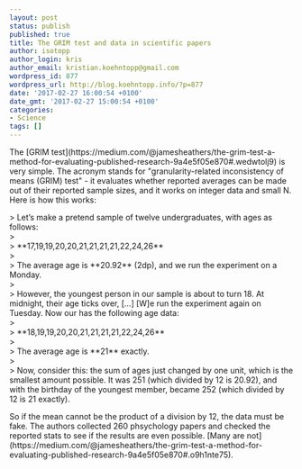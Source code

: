 ```yaml
---
layout: post
status: publish
published: true
title: The GRIM test and data in scientific papers
author: isotopp
author_login: kris
author_email: kristian.koehntopp@gmail.com
wordpress_id: 877
wordpress_url: http://blog.koehntopp.info/?p=877
date: '2017-02-27 16:00:54 +0100'
date_gmt: '2017-02-27 15:00:54 +0100'
categories:
- Science
tags: []
---
```

<p>The [GRIM test](https://medium.com/@jamesheathers/the-grim-test-a-method-for-evaluating-published-research-9a4e5f05e870#.wedwtolj9) is very simple. The acronym stands for "granularity-related inconsistency of means (GRIM) test" - it evaluates whether reported averages can be made out of their reported sample sizes, and it works on integer data and small N. Here is how this works:</p>
<p>> Let’s make a pretend sample of twelve undergraduates, with ages as follows:<br />
><br />
> **17,19,19,20,20,21,21,21,21,22,24,26**<br />
><br />
> The average age is **20.92** (2dp), and we run the experiment on a Monday.<br />
><br />
> However, the youngest person in our sample is about to turn 18. At midnight, their age ticks over, […] [W]e run the experiment again on Tuesday. Now our has the following age data:<br />
><br />
> **18,19,19,20,20,21,21,21,21,22,24,26**<br />
><br />
> The average age is **21** exactly.<br />
><br />
> Now, consider this: the sum of ages just changed by one unit, which is the smallest amount possible. It was 251 (which divided by 12 is 20.92), and with the birthday of the youngest member, became 252 (which divided by 12 is 21 exactly).</p>
<p>So if the mean&nbsp;cannot be the product of a division by 12, the data must be fake. The authors collected 260 phsychology papers and checked the reported stats to see if the results are even possible. [Many are not](https://medium.com/@jamesheathers/the-grim-test-a-method-for-evaluating-published-research-9a4e5f05e870#.o9h1nte75).</p>
<p> &nbsp;</p>
